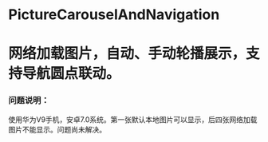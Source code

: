 # PictureCarouselAndNavigation
网络加载图片，自动、手动轮播展示，支持导航圆点联动。<br>
========
### 问题说明：
使用华为V9手机，安卓7.0系统。第一张默认本地图片可以显示，后四张网络加载图片不能显示。问题尚未解决。


